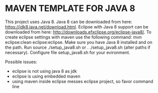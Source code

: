MAVEN TEMPLATE FOR JAVA 8
=========================

This project uses Java 8. Java 8 can be downloaded from here: https://jdk8.java.net/download.html. Eclipse with Java 8 support can be downloaded from here: http://downloads.efxclipse.org/eclipse-java8/. To create eclipse settings with maven use the following command: mvn eclipse:clean eclipse:eclipse. Make sure you have Java 8 installed and on the path. Run source ./setup_java8.sh or . ./setup_java8.sh (alter paths if necessary). Configure file setup_java8.sh for your evironment.

Possible issues:
- eclipse is not using java 8 as jdk
- eclipse is using embedded maven
- using maven inside eclipse messes eclipse project, so favor command line
